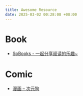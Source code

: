 ```yaml
---
title: Awesome Resource
date: 2025-03-02 00:28:08 +08:00
---
```


# Book

- [SoBooks - 一起分享阅读的乐趣~](https://sobooks.cc/)

# Comic

- [漫画 – 次元狗](https://www.acgndog.com/category/rec-comic)
